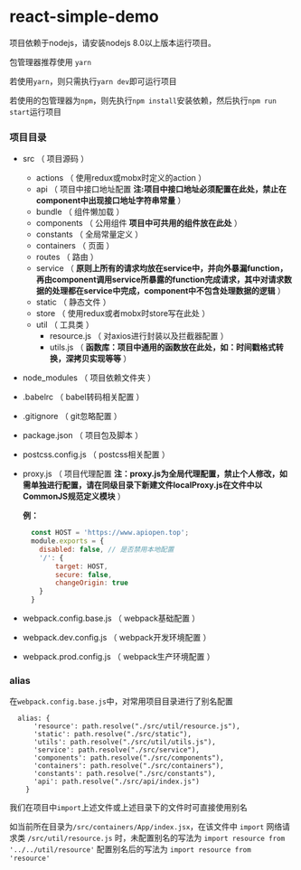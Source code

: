 # react-simple-demo

项目依赖于nodejs，请安装nodejs 8.0以上版本运行项目。

包管理器推荐使用 `yarn`

若使用`yarn`，则只需执行`yarn dev`即可运行项目

若使用的包管理器为`npm`，则先执行`npm install`安装依赖，然后执行`npm run start`运行项目

### 项目目录

- src （ 项目源码 ）
  - actions （ 使用redux或mobx时定义的action ）
  - api （ 项目中接口地址配置 **注:项目中接口地址必须配置在此处，禁止在component中出现接口地址字符串常量** ）
  - bundle （ 组件懒加载 ）
  - components （ 公用组件 **项目中可共用的组件放在此处** ）
  - constants （ 全局常量定义 ）
  - containers （ 页面 ）
  - routes （ 路由 ）
  - service （ **原则上所有的请求均放在service中，并向外暴漏function，再由component调用service所暴露的function完成请求，其中对请求数据的处理都在service中完成，component中不包含处理数据的逻辑** ）
  - static （ 静态文件 ）
  - store （ 使用redux或者mobx时store写在此处 ）
  - util （ 工具类 ）
    + resource.js （ 对axios进行封装以及拦截器配置 ）
    + utils.js （ **函数库：项目中通用的函数放在此处，如：时间戳格式转换，深拷贝实现等等** ）
- node_modules （ 项目依赖文件夹 ）
- .babelrc （ babel转码相关配置 ）
- .gitignore （ git忽略配置 ）
- package.json （ 项目包及脚本 ）
- postcss.config.js （ postcss相关配置 ）
- proxy.js （ 项目代理配置 **注：proxy.js为全局代理配置，禁止个人修改，如需单独进行配置，请在同级目录下新建文件localProxy.js在文件中以CommonJS规范定义模块** ）
  
  **例：**
  ```javascript
    const HOST = 'https://www.apiopen.top';
    module.exports = {
      disabled: false, // 是否禁用本地配置
      '/': {
          target: HOST,
          secure: false,
          changeOrigin: true
      }
    }
  ```
- webpack.config.base.js （ webpack基础配置 ）
- webpack.dev.config.js （ webpack开发环境配置 ）
- webpack.prod.config.js （ webpack生产环境配置 ）

### alias

在`webpack.config.base.js`中，对常用项目目录进行了别名配置
```
  alias: {
      'resource': path.resolve("./src/util/resource.js"),
      'static': path.resolve("./src/static"),
      'utils': path.resolve("./src/util/utils.js"),
      'service': path.resolve("./src/service"),
      'components': path.resolve("./src/components"),
      'containers': path.resolve("./src/containers"),
      'constants': path.resolve("./src/constants"),
      'api': path.resolve("./src/api/index.js")
    }
```
我们在项目中`import`上述文件或上述目录下的文件时可直接使用别名

如当前所在目录为`/src/containers/App/index.jsx`，在该文件中 `import` 网络请求类 `/src/util/resource.js` 时，未配置别名的写法为 `import resource from '../../util/resource'` 配置别名后的写法为 `import resource from 'resource'`
